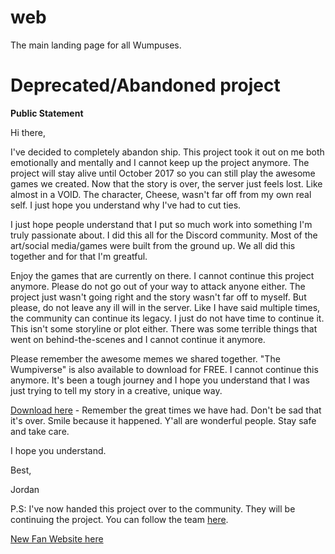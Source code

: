 # web
The main landing page for all Wumpuses.

# Deprecated/Abandoned project
__Public Statement__

Hi there,

I've decided to completely abandon ship. This project took it out on me both emotionally and mentally and I cannot keep up the project anymore. The project will stay alive until October 2017 so you can still play the awesome games we created. Now that the story is over, the server just feels lost. Like almost in a VOID. The character, Cheese, wasn't far off from my own real self. I just hope you understand why I've had to cut ties.

I just hope people understand that I put so much work into something I'm truly passionate about. I did this all for the Discord community. Most of the art/social media/games were built from the ground up. We all did this together and for that I'm greatful.

Enjoy the games that are currently on there. I cannot continue this project anymore. Please do not go out of your way to attack anyone either. The project just wasn't going right and the story wasn't far off to myself. But please, do not leave any ill will in the server. Like I have said multiple times, the community can continue its legacy. I just do not have time to continue it. This isn't some storyline or plot either. There was some terrible things that went on behind-the-scenes and I cannot continue it anymore.

Please remember the awesome memes we shared together. "The Wumpiverse" is also available to download for FREE. I cannot continue this anymore. It's been a tough journey and I hope you understand that I was just trying to tell my story in a creative, unique way.

[Download here](http://noisetrade.com/wumpiverse/the-wumpiverse) - Remember the great times we have had. Don't be sad that it's over. Smile because it happened. Y'all are wonderful people. Stay safe and take care.

I hope you understand.

Best,

Jordan

P.S: I've now handed this project over to the community. They will be continuing the project. 
You can follow the team [here](https://github.com/clubwumpusteam).

[New Fan Website here](https://clubwumpusteam.github.io/web/)
